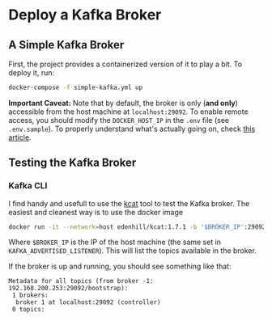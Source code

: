 # Deploy a Kafka Broker

## A Simple Kafka Broker

First, the project provides a containerized version of it to play a bit. To deploy it, run:

```bash
docker-compose -f simple-kafka.yml up
```

**Important Caveat:** Note that by default, the broker is only (**and only**) accessible from the host machine at `localhost:29092`. To enable remote access, you should modify the `DOCKER_HOST_IP` in the `.env` file (see `.env.sample`). To properly understand what's actually going on, check [this article](https://rmoff.net/2018/08/02/kafka-listeners-explained).


## Testing the Kafka Broker

### Kafka CLI

I find handy and usefull to use the [kcat](https://github.com/edenhill/kcat#running-in-docker) tool to test the Kafka broker. The easiest and cleanest way is to use the docker image

```bash
docker run -it --network=host edenhill/kcat:1.7.1 -b '$BROKER_IP':29092 -L
```

Where `$BROKER_IP` is the IP of the host machine (the same set in `KAFKA_ADVERTISED_LISTENER`). This will list the topics available in the broker. 

If the broker is up and running, you should see something like that:

```source
Metadata for all topics (from broker -1: 192.168.200.253:29092/bootstrap):
 1 brokers:
  broker 1 at localhost:29092 (controller)
 0 topics:
```